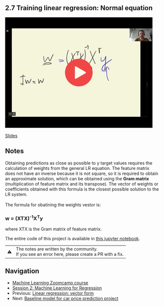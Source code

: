 
## 2.7 Training linear regression: Normal equation

<a href="https://www.youtube.com/watch?v=hx6nak-Y11g&list=PL3MmuxUbc_hIhxl5Ji8t4O6lPAOpHaCLR&index=18"><img src="images/thumbnail-2-07.jpg"></a>

[Slides](https://www.slideshare.net/AlexeyGrigorev/ml-zoomcamp-2-slides)


## Notes

Obtaining predictions as close as possible to y target values requires the calculation of weights from the general
LR equation. The feature matrix does not 
have an inverse because it is not square, so it is required to obtain an approximate solution, which can be
obtained using the **Gram matrix** 
(multiplication of feature matrix and its transpose). The vector of weights or coefficients obtained with this
formula is the closest possible solution to the LR system.<br>
<br>
The formula for obatining the weights vestor is:<br>
### w = (XTX)<sup>-1</sup>X<sup>T</sup>y <br>
where XTX is the Gram matrix of feature matrix.

The entire code of this project is available in [this jupyter notebook](https://github.com/alexeygrigorev/mlbookcamp-code/blob/master/chapter-02-car-price/02-carprice.ipynb). 

<table>
   <tr>
      <td>⚠️</td>
      <td>
         The notes are written by the community. <br>
         If you see an error here, please create a PR with a fix.
      </td>
   </tr>
</table>

## Navigation

* [Machine Learning Zoomcamp course](../)
* [Session 2: Machine Learning for Regression](./)
* Previous: [Linear regression: vector form](06-linear-regression-vector.md)
* Next: [Baseline model for car price prediction project](08-baseline-model.md)
